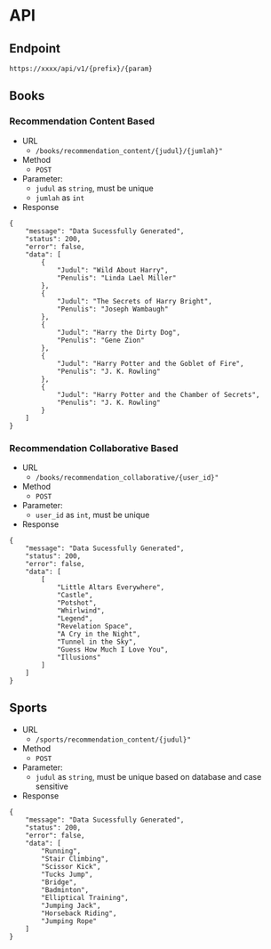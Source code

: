 # API

## Endpoint

`https://xxxx/api/v1/{prefix}/{param}`

## Books

### Recommendation Content Based

- URL
  - `/books/recommendation_content/{judul}/{jumlah}"`
- Method
  - `POST`
- Parameter:
  - `judul` as `string`, must be unique
  - `jumlah` as `int`
- Response

```
{
    "message": "Data Sucessfully Generated",
    "status": 200,
    "error": false,
    "data": [
        {
            "Judul": "Wild About Harry",
            "Penulis": "Linda Lael Miller"
        },
        {
            "Judul": "The Secrets of Harry Bright",
            "Penulis": "Joseph Wambaugh"
        },
        {
            "Judul": "Harry the Dirty Dog",
            "Penulis": "Gene Zion"
        },
        {
            "Judul": "Harry Potter and the Goblet of Fire",
            "Penulis": "J. K. Rowling"
        },
        {
            "Judul": "Harry Potter and the Chamber of Secrets",
            "Penulis": "J. K. Rowling"
        }
    ]
}
```

### Recommendation Collaborative Based

- URL
  - `/books/recommendation_collaborative/{user_id}"`
- Method
  - `POST`
- Parameter:
  - `user_id` as `int`, must be unique
- Response

```
{
    "message": "Data Sucessfully Generated",
    "status": 200,
    "error": false,
    "data": [
        [
            "Little Altars Everywhere",
            "Castle",
            "Potshot",
            "Whirlwind",
            "Legend",
            "Revelation Space",
            "A Cry in the Night",
            "Tunnel in the Sky",
            "Guess How Much I Love You",
            "Illusions"
        ]
    ]
}
```

## Sports

- URL
  - `/sports/recommendation_content/{judul}"`
- Method
  - `POST`
- Parameter:
  - `judul` as `string`, must be unique based on database and case sensitive
- Response

```
{
    "message": "Data Sucessfully Generated",
    "status": 200,
    "error": false,
    "data": [
        "Running",
        "Stair Climbing",
        "Scissor Kick",
        "Tucks Jump",
        "Bridge",
        "Badminton",
        "Elliptical Training",
        "Jumping Jack",
        "Horseback Riding",
        "Jumping Rope"
    ]
}
```
